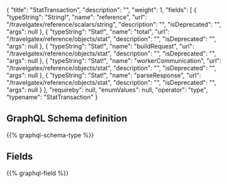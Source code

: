 {
  "title": "StatTransaction",
  "description": "",
  "weight": 1,
  "fields": [
    {
      "typeString": "String!",
      "name": "reference",
      "url": "/travelgatex/reference/scalars/string",
      "description": "",
      "isDeprecated": "",
      "args": null
    },
    {
      "typeString": "Stat!",
      "name": "total",
      "url": "/travelgatex/reference/objects/stat",
      "description": "",
      "isDeprecated": "",
      "args": null
    },
    {
      "typeString": "Stat!",
      "name": "buildRequest",
      "url": "/travelgatex/reference/objects/stat",
      "description": "",
      "isDeprecated": "",
      "args": null
    },
    {
      "typeString": "Stat!",
      "name": "workerCommunication",
      "url": "/travelgatex/reference/objects/stat",
      "description": "",
      "isDeprecated": "",
      "args": null
    },
    {
      "typeString": "Stat!",
      "name": "parseResponse",
      "url": "/travelgatex/reference/objects/stat",
      "description": "",
      "isDeprecated": "",
      "args": null
    }
  ],
  "requireby": null,
  "enumValues": null,
  "operator": "type",
  "typename": "StatTransaction"
}
## GraphQL Schema definition

{{% graphql-schema-type %}}

## Fields

{{% graphql-field %}}
